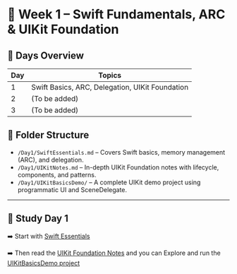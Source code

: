 # 📘 Week 1 – Swift Fundamentals, ARC & UIKit Foundation

## 📅 Days Overview

| Day | Topics                                           |
|-----|--------------------------------------------------|
| 1   | Swift Basics, ARC, Delegation, UIKit Foundation |
| 2   | (To be added)                                   |
| 3   | (To be added)                                   |

## 📂 Folder Structure

- `/Day1/SwiftEssentials.md` – Covers Swift basics, memory management (ARC), and delegation.
- `/Day1/UIKitNotes.md` – In-depth UIKit Foundation notes with lifecycle, components, and patterns.
- `/Day1/UIKitBasicsDemo/` – A complete UIKit demo project using programmatic UI and SceneDelegate.

---

## 📖 Study Day 1

➡️ Start with [Swift Essentials](./Day1/SwiftEssentials.md)

➡️ Then read the [UIKit Foundation Notes](./Day1/uikit_foundation.md) and you can Explore and run the [UIKitBasicsDemo project](./Day1/UIKitBasicsDemo/)
